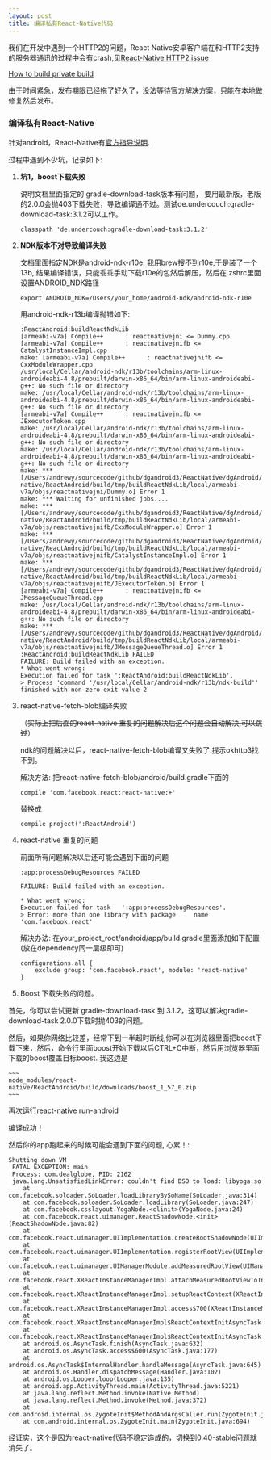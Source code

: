 ```yaml
---
layout: post
title: 编译私有React-Native代码
---
```

我们在开发中遇到一个HTTP2的问题，React Native安卓客户端在和HTTP2支持的服务器通讯的过程中会有crash,见[React-Native HTTP2 issue](https://github.com/facebook/react-native/issues/11283)

[How to build private build](https://github.com/facebook/react-native/issues/11284)

由于时间紧急，发布期限已经拖了好久了，没法等待官方解决方案，只能在本地做修复然后发布。

### 编译私有React-Native
针对android，React-Native有[官方指导说明](https://facebook.github.io/react-native/docs/android-building-from-source.html).

过程中遇到不少坑，记录如下:

1. **坑1，boost下载失败**

	说明文档里面指定的 gradle-download-task版本有问题， 要用最新版，老版的2.0.0会抛403下载失败，导致编译通不过。测试de.undercouch:gradle-download-task:3.1.2可以工作。
	
	~~~
	classpath 'de.undercouch:gradle-download-task:3.1.2'
	~~~
		
1. **NDK版本不对导致编译失败**
	
	[文档](https://facebook.github.io/react-native/docs/android-building-from-source.html)里面指定NDK是android-ndk-r10e, 我用brew搜不到r10e,于是装了一个13b, 结果编译错误，只能乖乖手动下载r10e的包然后解压，然后在.zshrc里面设置ANDROID_NDK路径
	
	~~~
	export ANDROID_NDK=/Users/your_home/android-ndk/android-ndk-r10e
	~~~
	
	用android-ndk-r13b编译抛错如下:
	
	~~~
	:ReactAndroid:buildReactNdkLib
	[armeabi-v7a] Compile++      : reactnativejni <= Dummy.cpp
	[armeabi-v7a] Compile++      : reactnativejnifb <= CatalystInstanceImpl.cpp
	make: [armeabi-v7a] Compile++      : reactnativejnifb <= CxxModuleWrapper.cpp
	/usr/local/Cellar/android-ndk/r13b/toolchains/arm-linux-androideabi-4.8/prebuilt/darwin-x86_64/bin/arm-linux-androideabi-g++: No such file or directory
	make: /usr/local/Cellar/android-ndk/r13b/toolchains/arm-linux-androideabi-4.8/prebuilt/darwin-x86_64/bin/arm-linux-androideabi-g++: No such file or directory
	[armeabi-v7a] Compile++      : reactnativejnifb <= JExecutorToken.cpp
	make: /usr/local/Cellar/android-ndk/r13b/toolchains/arm-linux-androideabi-4.8/prebuilt/darwin-x86_64/bin/arm-linux-androideabi-g++: No such file or directory
	make: /usr/local/Cellar/android-ndk/r13b/toolchains/arm-linux-androideabi-4.8/prebuilt/darwin-x86_64/bin/arm-linux-androideabi-g++: No such file or directory
	make: *** [/Users/andrewy/sourcecode/github/dgandroid3/ReactNative/dgAndroid/node_modules/react-native/ReactAndroid/build/tmp/buildReactNdkLib/local/armeabi-v7a/objs/reactnativejni/Dummy.o] Error 1
	make: *** Waiting for unfinished jobs....
	make: *** [/Users/andrewy/sourcecode/github/dgandroid3/ReactNative/dgAndroid/node_modules/react-native/ReactAndroid/build/tmp/buildReactNdkLib/local/armeabi-v7a/objs/reactnativejnifb/CxxModuleWrapper.o] Error 1
	make: *** [/Users/andrewy/sourcecode/github/dgandroid3/ReactNative/dgAndroid/node_modules/react-native/ReactAndroid/build/tmp/buildReactNdkLib/local/armeabi-v7a/objs/reactnativejnifb/CatalystInstanceImpl.o] Error 1
	make: *** [/Users/andrewy/sourcecode/github/dgandroid3/ReactNative/dgAndroid/node_modules/react-native/ReactAndroid/build/tmp/buildReactNdkLib/local/armeabi-v7a/objs/reactnativejnifb/JExecutorToken.o] Error 1
	[armeabi-v7a] Compile++      : reactnativejnifb <= JMessageQueueThread.cpp
	make: /usr/local/Cellar/android-ndk/r13b/toolchains/arm-linux-androideabi-4.8/prebuilt/darwin-x86_64/bin/arm-linux-androideabi-g++: No such file or directory
	make: *** [/Users/andrewy/sourcecode/github/dgandroid3/ReactNative/dgAndroid/node_modules/react-native/ReactAndroid/build/tmp/buildReactNdkLib/local/armeabi-v7a/objs/reactnativejnifb/JMessageQueueThread.o] Error 1
	:ReactAndroid:buildReactNdkLib FAILED
	FAILURE: Build failed with an exception.
	* What went wrong:
	Execution failed for task ':ReactAndroid:buildReactNdkLib'.
	> Process 'command '/usr/local/Cellar/android-ndk/r13b/ndk-build'' finished with non-zero exit value 2
	~~~

1. react-native-fetch-blob编译失败 
	
	（<strike>实际上把后面的react-native 重复的问题解决后这个问题会自动解决,可以跳过</strike>）
	
	ndk的问题解决以后，react-native-fetch-blob编译又失败了.提示okhttp3找不到。
	
	解决方法: 把react-native-fetch-blob/android/build.gradle下面的
	
	~~~
	compile 'com.facebook.react:react-native:+'
	~~~
	
	替换成
	
	~~~
	compile project(':ReactAndroid')
	~~~
	
1. react-native 重复的问题

   前面所有问题解决以后还可能会遇到下面的问题
   
	~~~
	:app:processDebugResources FAILED

	FAILURE: Build failed with an exception.

	* What went wrong:
	Execution failed for task 	':app:processDebugResources'.
	> Error: more than one library with package 	name 'com.facebook.react'
	~~~

	解决办法:
	在your_project_root/android/app/build.gradle里面添加如下配置(放在dependency同一层级即可)
	
	~~~
	configurations.all {
		exclude group: 'com.facebook.react', module: 'react-native'
	}
	~~~

1. Boost 下载失败的问题。

  首先，你可以尝试更新 gradle-download-task 到 3.1.2，这可以解决gradle-download-task 2.0.0下载时抛403的问题。
  
  然后，如果你网络比较差，经常下到一半超时断线,你可以在浏览器里面把boost下载下来，然后，命令行里面boost开始下载以后CTRL+C中断，然后用浏览器里面下载的boost覆盖目标boost. 我这边是
  
	~~~
  	node_modules/react-native/ReactAndroid/build/downloads/boost_1_57_0.zip
	~~~
  
再次运行react-native run-android
 
编译成功！

然后你的app跑起来的时候可能会遇到下面的问题, 心累！:

~~~
Shutting down VM
 FATAL EXCEPTION: main
 Process: com.dealglobe, PID: 2162
 java.lang.UnsatisfiedLinkError: couldn't find DSO to load: libyoga.so
 	at com.facebook.soloader.SoLoader.loadLibraryBySoName(SoLoader.java:314)
 	at com.facebook.soloader.SoLoader.loadLibrary(SoLoader.java:247)
 	at com.facebook.csslayout.YogaNode.<clinit>(YogaNode.java:24)
 	at com.facebook.react.uimanager.ReactShadowNode.<init>(ReactShadowNode.java:82)
 	at com.facebook.react.uimanager.UIImplementation.createRootShadowNode(UIImplementation.java:84)
 	at com.facebook.react.uimanager.UIImplementation.registerRootView(UIImplementation.java:120)
 	at com.facebook.react.uimanager.UIManagerModule.addMeasuredRootView(UIManagerModule.java:198)
 	at com.facebook.react.XReactInstanceManagerImpl.attachMeasuredRootViewToInstance(XReactInstanceManagerImpl.java:803)
 	at com.facebook.react.XReactInstanceManagerImpl.setupReactContext(XReactInstanceManagerImpl.java:778)
 	at com.facebook.react.XReactInstanceManagerImpl.access$700(XReactInstanceManagerImpl.java:110)
 	at com.facebook.react.XReactInstanceManagerImpl$ReactContextInitAsyncTask.onPostExecute(XReactInstanceManagerImpl.java:224)
 	at com.facebook.react.XReactInstanceManagerImpl$ReactContextInitAsyncTask.onPostExecute(XReactInstanceManagerImpl.java:193)
 	at android.os.AsyncTask.finish(AsyncTask.java:632)
 	at android.os.AsyncTask.access$600(AsyncTask.java:177)
 	at android.os.AsyncTask$InternalHandler.handleMessage(AsyncTask.java:645)
 	at android.os.Handler.dispatchMessage(Handler.java:102)
 	at android.os.Looper.loop(Looper.java:135)
 	at android.app.ActivityThread.main(ActivityThread.java:5221)
 	at java.lang.reflect.Method.invoke(Native Method)
 	at java.lang.reflect.Method.invoke(Method.java:372)
 	at com.android.internal.os.ZygoteInit$MethodAndArgsCaller.run(ZygoteInit.java:899)
 	at com.android.internal.os.ZygoteInit.main(ZygoteInit.java:694)
~~~

经证实，这个是因为react-native代码不稳定造成的，切换到0.40-stable问题就消失了。
